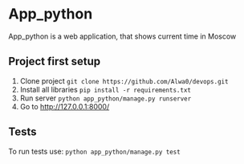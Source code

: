 # App_python
App_python is a web application, that shows current time in Moscow

## Project first setup
1. Clone project
`git clone https://github.com/Alwa0/devops.git`
2. Install all libraries
`pip install -r requirements.txt`
3. Run server
`python app_python/manage.py runserver` 
4. Go to http://127.0.0.1:8000/

## Tests
To run tests use:
`python app_python/manage.py test`